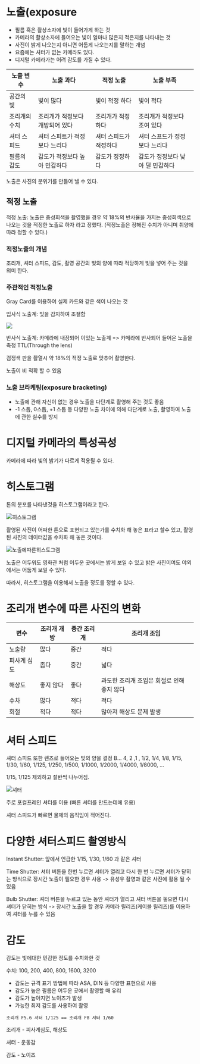 # 노출(exposure
* 필름 혹은 촬상소자에 빛이 들어가게 하는 것
* 카메라의 촬상소자에 들어오는 빛이 얼마나 많은지 적은지를 나타내는 것
* 사진이 밝게 나오는지 아니면 어둡게 나오는지를 말하는 개념
* 요즘에는 셔터가 없는 카메라도 있다.
* 디지털 카메라가는 어려 감도를 가질 수 있다.

| 노출 변수 | 노출 과다 | 적정 노출 | 노출 부족 |
|----------|-----------|-----------|-----------|
| 공간의 빛 | 빛이 많다 | 빛이 적정 하다 | 빛이 적다 |
| 조리개의 수치 | 조리개가 적정보다 개방되어 있다 | 조리개가 적정하다 | 조리개가 적정보다 조여 있다 |
| 셔터 스피드 | 셔터 스피트가 적정보다 느리다 | 셔터 스피드가 적정하다 | 셔터 스프드가 정정보다 느리다 |
| 필름의 감도 | 감도가 적정보다 높아 민감하다 | 감도가 정정하다 | 감도가 정정보다 낮아 덜 민감하다 |

노출은 사진의 분위기를 만들어 낼 수 있다.

## 적정 노출
적정 노출: 노출은 중성회색을 촬영했을 경우 약 18%의 반사율을 가지는 중성회색으로  나오는 것을 적정한 노출로 하자 라고 정했다. (적정노출은 정해진 수치가 아니며 취양에 따라 정할 수 있다.)

### 적정노출의 개념
조리개, 셔터 스피드, 감도, 촬영 공간의 빛의 양에 따라 적당하게 빛을 넣어 주는 것을 의미 한다.

### 주관적인 적정노출
Gray Card를 이용하여 실제 카드와 같은 색이 나오는 것

입사식 노출계: 빛을 감지하여 조졀함

![](../images/입사식노출계.png)

반사식 노출계: 카메라에 내장되어 이있는 노출계 => 카메라에 반사되어 들어온 노출을 측정 TTL(Through the lens)

검정색 판을 촬열시 약 18%의 적정 노출로 맞추어 촬영한다.

노출이 비 적확 할 수 있음

### 노출 브라케팅(exposure bracketing)
* 노출에 관해 자신이 없는 경우 노출을 다단계로 촬영해 주는 것도 좋음
* -1 스톱, 0스톱, +1 스톱 등 다양한 노출 차이에 의해 다단계로 노출, 촬영하여 노출에 관한 실수를 방지

# 디지털 카메라의 특성곡성
카메라에 따라 빛의 밝기가 다르게 적용될 수 있다.

# 히스토그램

톤의 분포를 나타낸것을 히스토그램이라고 한다.

![히스토그램](../images/히스토그램.png)

촬영된 사진이 어떠한 톤으로 표현되고 있는가를 수치화 해 놓은 표라고 할수 있고, 촬영된 사진의 데이터값을 수차화 해 놓은 것이다.

![노출에따른히스토그램](../images/노출에따른히스토그램.png)

노출은 어두워도 영화관 처럼 어두운 곳에서는 밝게 보일 수 있고 밝은 사진이여도 야외에서는 어둡게 보일 수 있다.

따라서, 히스토그램을 이용해서 노출을 정도를 정할 수 있다.

# 조리개 변수에 따른 사진의 변화
| 변수 | 조리개 개방 | 중간 조리개 | 조리개 조임 |
|-----|----|-----|----|
| 노출량 | 많다 | 중간 | 적다 |
| 피사계 심도 | 좁다 | 중간 | 넓다 |
| 해상도 | 좋지 않다 | 좋다 | 과도한 조리개 조임은 회절로 인해 좋지 않다 |
| 수차 | 많다 | 적다 | 적다 |
| 회절 | 적다 | 적다 | 많아져 해상도 문제 발생 |

# 셔터 스피드
셔터 스피드 또한 렌즈로 들어오는 빛의 양을 결정
B... 4, 2 ,1 , 1/2, 1/4, 1/8, 1/15, 1/30, 1/60, 1/125, 1/250, 1/500, 1/1000, 1/2000, 1/4000, 1/8000, ...

1/15, 1/125 제외하고 절반씩 나누어짐.

![셔터](../images/셔터.png)

주로 포컬프레인 셔터를 이용 (빠른 셔터를 만드는데에 유용)

셔터 스피드가 빠르면 물제의 음직임이 적어진다.

# 다양한 셔터스피드 촬영방식
Instant Shutter: 앞에서 언급한 1/15, 1/30, 1/60 과 같은 셔터

Time Shutter: 셔터 버튼을 한번 누르면 셔터가 열리고 다시 한 번 누르면 셔터가 닫히는 방식으로 장시간 노출이 필요한 경우 사용 -> 유성우 촬영과 같은 사진에 활용 될 수 있음

Bulb Shutter: 셔터 버튼을 누르고 있는 동안 셔터가 열리고 셔터 버튼을 놓으면 다시 셔터가 닫히는 방식 -> 장시간 노출을 할 경우 카메라 릴리즈(케이블 릴리즈)를 이용하여 셔터를 누를 수 있음

# 감도
감도는 빛에대한 민감한 정도를 수치화한 것

수치: 100, 200, 400, 800, 1600, 3200

* 감도는 규격  표기 방법에 따라 ASA, DIN 등 다양한 표현으로 사용
* 감도가 높은 필름은 어두운 곳에서 촬영할 때 유리
* 감도가 높아지면 노이즈가 발생
* 가능한 최저 감도를 사용하여 촬영

`조리개 F5.6 셔터 1/125 == 조리개 F8 셔터 1/60`

조리개 - 피사계심도, 해상도

셔터 - 운동감

감도 - 노이즈



